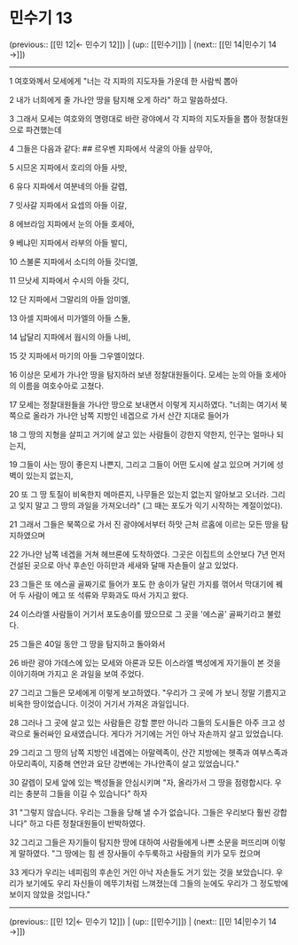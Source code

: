 # 민수기 13

(previous:: [[민 12|← 민수기 12]]) | (up:: [[민수기]]) | (next:: [[민 14|민수기 14 →]])

***




1 
여호와께서 모세에게 "너는 각 지파의 지도자들 가운데 한 사람씩 뽑아 



2 
내가 너희에게 줄 가나안 땅을 탐지해 오게 하라" 하고 말씀하셨다. 



3 
그래서 모세는 여호와의 명령대로 바란 광야에서 각 지파의 지도자들을 뽑아 정찰대원으로 파견했는데 



4 
그들은 다음과 같다: ## 르우벤 지파에서 삭굴의 아들 삼무아, 



5 
시므온 지파에서 호리의 아들 사밧, 



6 
유다 지파에서 여분네의 아들 갈렙, 



7 
잇사갈 지파에서 요셉의 아들 이갈, 



8 
에브라임 지파에서 눈의 아들 호세아, 



9 
베냐민 지파에서 라부의 아들 발디, 



10 
스불론 지파에서 소디의 아들 갓디엘, 



11 
므낫세 지파에서 수시의 아들 갓디, 



12 
단 지파에서 그말리의 아들 암미엘, 



13 
아셀 지파에서 미가엘의 아들 스둘, 



14 
납달리 지파에서 웝시의 아들 나비, 



15 
갓 지파에서 마기의 아들 그우엘이었다. 



16 
이상은 모세가 가나안 땅을 탐지하러 보낸 정찰대원들이다. 모세는 눈의 아들 호세아의 이름을 여호수아로 고쳤다. 



17 
모세는 정찰대원들을 가나안 땅으로 보내면서 이렇게 지시하였다. "너희는 여기서 북쪽으로 올라가 가나안 남쪽 지방인 네겝으로 가서 산간 지대로 들어가 



18 
그 땅의 지형을 살피고 거기에 살고 있는 사람들이 강한지 약한지, 인구는 얼마나 되는지, 



19 
그들이 사는 땅이 좋은지 나쁜지, 그리고 그들이 어떤 도시에 살고 있으며 거기에 성벽이 있는지 없는지, 



20 
또 그 땅 토질이 비옥한지 메마른지, 나무들은 있는지 없는지 알아보고 오너라. 그리고 잊지 말고 그 땅의 과일을 가져오너라" (그 때는 포도가 익기 시작하는 계절이었다). 



21 
그래서 그들은 북쪽으로 가서 진 광야에서부터 하맛 근처 르홉에 이르는 모든 땅을 탐지하였으며 



22 
가나안 남쪽 네겝을 거쳐 헤브론에 도착하였다. 그곳은 이집트의 소안보다 7년 먼저 건설된 곳으로 아낙 후손인 아히만과 세새와 달매 자손들이 살고 있었다. 



23 
그들은 또 에스골 골짜기로 들어가 포도 한 송이가 달린 가지를 꺾어서 막대기에 꿰어 두 사람이 메고 또 석류와 무화과도 따서 가지고 왔다. 



24 
이스라엘 사람들이 거기서 포도송이를 땄으므로 그 곳을 '에스골' 골짜기라고 불렀다. 



25 
그들은 40일 동안 그 땅을 탐지하고 돌아와서 



26 
바란 광야 가데스에 있는 모세와 아론과 모든 이스라엘 백성에게 자기들이 본 것을 이야기하며 가지고 온 과일을 보여 주었다. 



27 
그리고 그들은 모세에게 이렇게 보고하였다. "우리가 그 곳에 가 보니 정말 기름지고 비옥한 땅이었습니다. 이것이 거기서 가져온 과일입니다. 



28 
그러나 그 곳에 살고 있는 사람들은 강할 뿐만 아니라 그들의 도시들은 아주 크고 성곽으로 둘러싸인 요새였습니다. 게다가 거기에는 거인 아낙 자손까지 살고 있었습니다. 



29 
그리고 그 땅의 남쪽 지방인 네겝에는 아말렉족이, 산간 지방에는 헷족과 여부스족과 아모리족이, 지중해 연안과 요단 강변에는 가나안족이 살고 있었습니다." 



30 
갈렙이 모세 앞에 있는 백성들을 안심시키며 "자, 올라가서 그 땅을 점령합시다. 우리는 충분히 그들을 이길 수 있습니다" 하자 



31 
"그렇지 않습니다. 우리는 그들을 당해 낼 수가 없습니다. 그들은 우리보다 훨씬 강합니다" 하고 다른 정찰대원들이 반박하였다. 



32 
그리고 그들은 자기들이 탐지한 땅에 대하여 사람들에게 나쁜 소문을 퍼뜨리며 이렇게 말하였다. "그 땅에는 힘 센 장사들이 수두룩하고 사람들의 키가 모두 컸으며 



33 
게다가 우리는 네피림의 후손인 거인 아낙 자손들도 거기 있는 것을 보았습니다. 우리가 보기에도 우리 자신들이 메뚜기처럼 느껴졌는데 그들의 눈에도 우리가 그 정도밖에 보이지 않았을 것입니다."

***

(previous:: [[민 12|← 민수기 12]]) | (up:: [[민수기]]) | (next:: [[민 14|민수기 14 →]])
